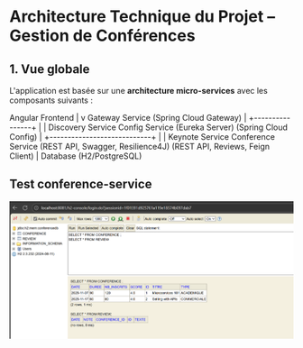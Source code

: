 # Architecture Technique du Projet – Gestion de Conférences

## 1. Vue globale

L'application est basée sur une **architecture micro-services** avec les composants suivants :  

Angular Frontend
|
v
Gateway Service (Spring Cloud Gateway)
|
+----------------+
|                |
Discovery Service    Config Service
(Eureka Server)      (Spring Cloud Config)
|
+----------------------------+
|                            |
Keynote Service                  Conference Service
(REST API, Swagger, Resilience4J)  (REST API, Reviews, Feign Client)
|
Database (H2/PostgreSQL)


## Test conference-service 
![img.png](img.png)

